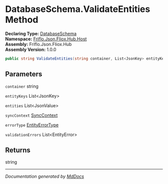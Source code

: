 ﻿<!--  
  <auto-generated>   
    The contents of this file were generated by a tool.  
    Changes to this file may be list if the file is regenerated  
  </auto-generated>   
-->

# DatabaseSchema.ValidateEntities Method

**Declaring Type:** [DatabaseSchema](../index.md)  
**Namespace:** [Friflo.Json.Fliox.Hub.Host](../../index.md)  
**Assembly:** Friflo.Json.Fliox.Hub  
**Assembly Version:** 1.0.0

```csharp
public string ValidateEntities(string container, List<JsonKey> entityKeys, List<JsonValue> entities, SyncContext syncContext, EntityErrorType errorType, ref List<EntityError> validationErrors);
```

## Parameters

`container`  string

`entityKeys`  List\<JsonKey\>

`entities`  List\<JsonValue\>

`syncContext`  [SyncContext](../../SyncContext/index.md)

`errorType`  [EntityErrorType](../../../Protocol/Models/EntityErrorType/index.md)

`validationErrors`  List\<EntityError\>

## Returns

string

___

*Documentation generated by [MdDocs](https://github.com/ap0llo/mddocs)*
